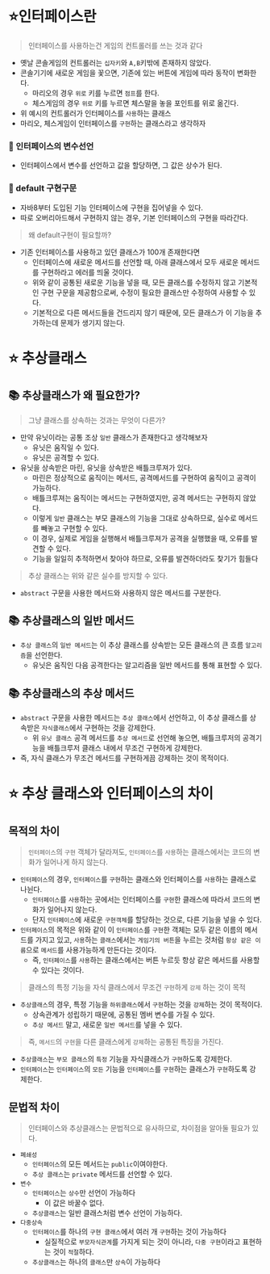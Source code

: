 # ⭐인터페이스란
> 인터페이스를 사용하는건 게임의 컨트롤러를 쓰는 것과 같다

- 옛날 콘솔게임의 컨트롤러는 `십자키`와 `A,B`키밖에 존재하지 않았다.
- 콘솔기기에 새로운 게임을 꽃으면, 기존에 있는 버튼에 게임에 따라 동작이 변화한다.
  - 마리오의 경우 `위로` 키를 누르면 `점프`를 한다.
  - 체스게임의 경우 `위로` 키를 누르면 체스말을 놓을 포인트를 위로 옮긴다.
- 위 예시의 컨트롤러가 인터페이스를 `사용`하는 클래스
- 마리오, 체스게임이 인터페이스를 `구현`하는 클래스라고 생각하자

### 💬 인터페이스의 변수선언
- 인터페이스에서 변수를 선언하고 값을 할당하면, 그 값은 상수가 된다.

### 💬 default 구현구문
- 자바8부터 도입된 기능 인터페이스에 구현을 집어넣을 수 있다.
- 따로 오버리아드해서 구현하지 않는 경우, 기본 인터페이스의 구현을 따라간다.

>왜 default구현이 필요할까?

- 기존 인터페이스를 사용하고 있던 클래스가 100개 존재한다면
  - 인터페이스에 새로운 메서드를 선언할 때, 아래 클래스에서 모두 새로운 메서드를 구현하라고 에러를 띄울 것이다.
  - 위와 같이 공통된 새로운 기능을 넣을 때, 모든 클래스를 수정하지 않고 기본적인 구현 구문을 제공함으로써, 수정이 필요한 클래스만 수정하여 사용할 수 있다.
  - 기본적으로 다른 메서드들을 건드리지 않기 때문에, 모든 클래스가 이 기능을 추가하는데 문제가 생기지 않는다.

# ⭐ 추상클래스
## 📚 추상클래스가 왜 필요한가?
> 그냥 클래스를 상속하는 것과는 무엇이 다른가?

- 만약 유닛이라는 공통 조상 `일반` 클래스가 존재한다고 생각해보자
  - 유닛은 움직일 수 있다.
  - 유닛은 공격할 수 있다.
- 유닛을 상속받은 마린, 유닛을 상속받은 배틀크루져가 있다.
  - 마린은 정상적으로 움직이는 메서드, 공격메서드를 구현하여
  움직이고 공격이 가능하다.
  - 배틀크루져는 움직이는 메서드는 구현하였지만, 
  공격 메서드는 구현하지 않았다.
  - 이렇게 `일반` 클래스는 부모 클래스의 기능을 그대로 상속하므로,
  실수로 메서드를 빼놓고 구현할 수 있다.
  - 이 경우, 실제로 게임을 실행해서 배틀크루져가 공격을 실행했을 때,
  오류를 발견할 수 있다.
  - 기능을 일일히 추적하면서 찾아야 하므로, 오류를 발견하더라도 찾기가 힘들다
  
> 추상 클래스는 위와 같은 실수를 방지할 수 있다.

- `abstract` 구문을 사용한 메서드와 사용하지 않은 메서드를 구분한다.
## 📚 추상클래스의 일반 메서드
- `추상 클래스`의 `일반 메서드`는 이 추상 클래스를 상속받는 모든 클래스의 큰 흐름
`알고리즘`을 선언한다.
  - 유닛은 움직인 다음 공격한다는 알고리즘을 
  일반 메서드를 통해 표현할 수 있다.
## 📚 추상클래스의 추상 메서드
- `abstract` 구문을 사용한 메서드는 `추상 클래스`에서 선언하고, 
이 추상 클래스를 상속받은 `자식클래스`에서 구현하는 것을 강제한다.
  - 위 `유닛 클래스` 공격 메서드를 `추상 메서드`로 선언해 놓으면, 
  배틀크루저의 공격기능을 배틀크루저 클래스 내에서 무조건 구현하게 강제한다.
- 즉, 자식 클래스가 무조건 메서드를 구현하게끔 강제하는 것이 목적이다.
  

# ⭐ 추상 클래스와 인터페이스의 차이
## 목적의 차이
> `인터페이스`의 `구현` 객체가 달라져도, 
`인터페이스`를 `사용`하는 클래스에서는 코드의 변화가 일어나게 하지 않는다.

- `인터페이스`의 경우, `인터페이스`를 `구현`하는 클래스와 인터페이스를 `사용`하는 클래스로 나뉜다.
  - `인터페이스`를 `사용`하는 곳에서는 인터페이스를 `구현`한 클래스에 따라서 코드의 변화가 일어나지 않는다.
  - 단지 `인터페이스`에 새로운 `구현객체`를 할당하는 것으로, 다른 기능을 넣을 수 있다.
- `인터페이스`의 목적은 위와 같이 이 `인터페이스`를 `구현`한 객체는 모두 같은 이름의 메서드를 가지고 있고, `사용`하는 `클래스`에서는 `게임기의 버튼`을 누르는 것처럼 `항상 같은 이름`으로 `메서드`를 사용가능하게 만든다는 것이다.
  - 즉, `인터페이스`를 `사용`하는 클래스에서는 버튼 누르듯 항상 같은 메서드를 사용할 수 있다는 것이다.
  
> 클래스의 특정 기능을 자식 클래스에서 무조건 `구현`하게 `강제` 하는 것이 목적

- `추상클래스`의 경우, 특정 기능을 `하위클래스`에서 `구현`하는 것을 `강제`하는 것이 목적이다.
  - 상속관계가 성립하기 때문에, 공통된 멤버 변수를 가질 수 있다.
  - `추상 메서드` 말고, 새로운 `일반 메서드`를 넣을 수 있다.

>  즉, `메서드`의 `구현`을 다른 클래스에게 `강제`하는 공통된 특징을 가진다.
- `추상클래스`는 `부모 클래스`의 `특정` 기능을 자식클래스가 `구현`하도록 강제한다.
- `인터페이스`는 `인터페이스`의 `모든` 기능을 `인터페이스`를 `구현`하는 클래스가 `구현`하도록 강제한다.

## 문법적 차이
> 인터페이스와 추상클래스는 문법적으로 유사하므로, 차이점을 알아둘 필요가 있다.

- `폐쇄성`
  - `인터페이스`의 모든 메서드는 `public`이여야한다.
  - `추상 클래스`는 `private` 메서드를 선언할 수 있다.
- `변수`
  - `인터페이스`는 `상수`만 선언이 가능하다
    - 이 값은 바꿀수 없다.
  - `추상클래스`는 일반 클래스처럼 변수 선언이 가능하다.
- `다중상속`
  - `인터페이스`를 하나의 `구현 클래스`에서 여러 개 `구현`하는 것이 가능하다
    - 실질적으로 `부모자식관계`를 가지게 되는 것이 아니라, `다중 구현`이라고 표현하는 것이 `적절`하다.
  - `추상클래스`는 하나의 `클래스`만 `상속`이 가능하다




